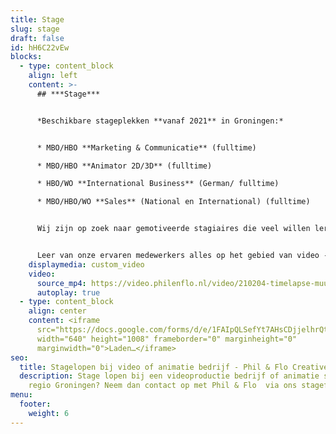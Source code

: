 ```yaml
---
title: Stage
slug: stage
draft: false
id: hH6C22vEw
blocks:
  - type: content_block
    align: left
    content: >-
      ## ***Stage***


      *Beschikbare stageplekken **vanaf 2021** in Groningen:*


      * MBO/HBO **Marketing & Communicatie** (fulltime)

      * MBO/HBO **Animator 2D/3D** (fulltime)

      * HBO/WO **International Business** (German/ fulltime)

      * MBO/HBO/WO **Sales** (National en International) (fulltime)


      Wij zijn op zoek naar gemotiveerde stagiaires die veel willen leren op het gebied van video, animatie en marketing.


      Leer van onze ervaren medewerkers alles op het gebied van video -en animatiefilms en de marketingdoelen die we stellen aan onze films. Phil & Flo heeft per periode rond de 20-30 stage aanvragen, wij nodigen alleen de toppers uit op gesprek die écht kiezen voor dit prachtige vak. Zorg er dus voor dat je portfolio op orde is en dat je motivatie ons overtuigt om je voor een gesprek uit te nodigen. **Vul onderstaande formulier zorgvuldig in om een goede kans te maken, veel succes!**
    displaymedia: custom_video
    video:
      source_mp4: https://video.philenflo.nl/video/210204-timelapse-muur-phil-en-flo-Phil-en-Flo-website-source.mp4
      autoplay: true
  - type: content_block
    align: center
    content: <iframe
      src="https://docs.google.com/forms/d/e/1FAIpQLSefYt7AHsCDjjelhrQt9M2vcFS2nOBtCxrUXjfhcwVaYsCWqA/viewform?embedded=true"
      width="640" height="1008" frameborder="0" marginheight="0"
      marginwidth="0">Laden…</iframe>
seo:
  title: Stagelopen bij video of animatie bedrijf - Phil & Flo Creative studio
  description: Stage lopen bij een videoproductie bedrijf of animatie studio in de
    regio Groningen? Neem dan contact op met Phil & Flo  via ons stageformulier!
menu:
  footer:
    weight: 6
---
```

